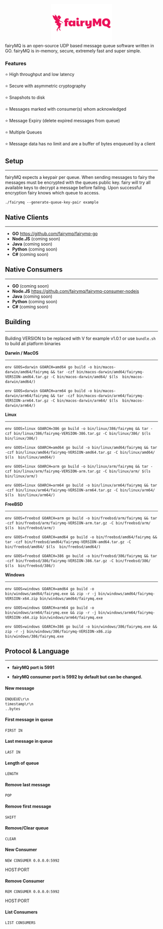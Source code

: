 <center>
    <img src="./images/fairymq.png" width="200" />
</center>
fairyMQ is an open-source UDP based message queue software written in GO.  fairyMQ is in-memory, secure, extremely fast and super simple.


### Features

⭐ High throughput and low latency

⭐ Secure with asymmetric cryptography 

⭐ Snapshots to disk

⭐ Messages marked with consumer(s) whom acknowledged

⭐ Message Expiry (delete expired messages from queue)

⭐ Multiple Queues

⭐ Message data has no limit and are a buffer of bytes enqueued by a client


## Setup
**************
fairyMQ expects a keypair per queue.  When sending messages to fairy the messages must be encrypted with the queues public key.
fairy will try all available keys to decrypt a message before failing.  Upon successful encryption fairy knows which queue to access.

``` 
./fairymq --generate-queue-key-pair example
```

## Native Clients
**************
- **GO** https://github.com/fairymq/fairymq-go
- **Node.JS** (coming soon)
- **Java** (coming soon)
- **Python** (coming soon)
- **C#** (coming soon)

## Native Consumers
**************
- **GO** (coming soon)
- **Node.JS** https://github.com/fairymq/fairymq-consumer-nodejs
- **Java** (coming soon)
- **Python** (coming soon)
- **C#** (coming soon)

## Building
***************
Building
VERSION to be replaced with V for example v1.0.1 or use ``bundle.sh`` to build all platform binaries

**Darwin / MacOS**
****
```
env GOOS=darwin GOARCH=amd64 go build -o bin/macos-darwin/amd64/fairymq && tar -czf bin/macos-darwin/amd64/fairymq-VERSION-amd64.tar.gz -C bin/macos-darwin/amd64/ $(ls  bin/macos-darwin/amd64/)
```

```
env GOOS=darwin GOARCH=arm64 go build -o bin/macos-darwin/arm64/fairymq && tar -czf bin/macos-darwin/arm64/fairymq-VERSION-arm64.tar.gz -C bin/macos-darwin/arm64/ $(ls  bin/macos-darwin/arm64/)
```


**Linux**
****
```
env GOOS=linux GOARCH=386 go build -o bin/linux/386/fairymq && tar -czf bin/linux/386/fairymq-VERSION-386.tar.gz -C bin/linux/386/ $(ls  bin/linux/386/)
```

```
env GOOS=linux GOARCH=amd64 go build -o bin/linux/amd64/fairymq && tar -czf bin/linux/amd64/fairymq-VERSION-amd64.tar.gz -C bin/linux/amd64/ $(ls  bin/linux/amd64/)
```

```
env GOOS=linux GOARCH=arm go build -o bin/linux/arm/fairymq && tar -czf bin/linux/arm/fairymq-VERSION-arm.tar.gz -C bin/linux/arm/ $(ls  bin/linux/arm/)
```

```
env GOOS=linux GOARCH=arm64 go build -o bin/linux/arm64/fairymq && tar -czf bin/linux/arm64/fairymq-VERSION-arm64.tar.gz -C bin/linux/arm64/ $(ls  bin/linux/arm64/)
```


**FreeBSD**
****
```
env GOOS=freebsd GOARCH=arm go build -o bin/freebsd/arm/fairymq && tar -czf bin/freebsd/arm/fairymq-VERSION-arm.tar.gz -C bin/freebsd/arm/ $(ls  bin/freebsd/arm/)
```

```
env GOOS=freebsd GOARCH=amd64 go build -o bin/freebsd/amd64/fairymq && tar -czf bin/freebsd/amd64/fairymq-VERSION-amd64.tar.gz -C bin/freebsd/amd64/ $(ls  bin/freebsd/amd64/)
```

```
env GOOS=freebsd GOARCH=386 go build -o bin/freebsd/386/fairymq && tar -czf bin/freebsd/386/fairymq-VERSION-386.tar.gz -C bin/freebsd/386/ $(ls  bin/freebsd/386/)
```


**Windows**
****
```
env GOOS=windows GOARCH=amd64 go build -o bin/windows/amd64/fairymq.exe && zip -r -j bin/windows/amd64/fairymq-VERSION-x64.zip bin/windows/amd64/fairymq.exe
```

```
env GOOS=windows GOARCH=arm64 go build -o bin/windows/arm64/fairymq.exe && zip -r -j bin/windows/arm64/fairymq-VERSION-x64.zip bin/windows/arm64/fairymq.exe
```

```
env GOOS=windows GOARCH=386 go build -o bin/windows/386/fairymq.exe && zip -r -j bin/windows/386/fairymq-VERSION-x86.zip bin/windows/386/fairymq.exe
```


## Protocol & Language
***************

- **fairyMQ port is 5991**

- **fairyMQ consumer port is 5992 by default but can be changed.**

#### New message
``` 
ENQUEUE\r\n
timestamp\r\n
..bytes
```

#### First message in queue
``` 
FIRST IN
```

#### Last message in queue
``` 
LAST IN
```

#### Length of queue
``` 
LENGTH
```

#### Remove last message
``` 
POP
```

#### Remove first message
``` 
SHIFT
```

#### Remove/Clear queue
``` 
CLEAR
```

#### New Consumer
``` 
NEW CONSUMER 0.0.0.0:5992
```
HOST:PORT

#### Remove Consumer
``` 
REM CONSUMER 0.0.0.0:5992
```
HOST:PORT

#### List Consumers
``` 
LIST CONSUMERS
```

